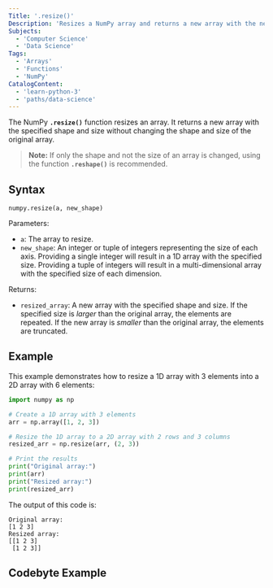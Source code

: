 ```yaml
---
Title: '.resize()'
Description: 'Resizes a NumPy array and returns a new array with the new size.'
Subjects:
  - 'Computer Science'
  - 'Data Science'
Tags:
  - 'Arrays'
  - 'Functions'
  - 'NumPy'
CatalogContent:
  - 'learn-python-3'
  - 'paths/data-science'
---
```


The NumPy **`.resize()`** function resizes an array. It returns a new array with the specified shape and size without changing the shape and size of the original array.

> **Note:** If only the shape and not the size of an array is changed, using the function **`.reshape()`** is recommended.

## Syntax

```pseudo
numpy.resize(a, new_shape)
```

Parameters:

- `a`: The array to resize.
- `new_shape`: An integer or tuple of integers representing the size of each axis. Providing a single integer will result in a 1D array with the specified size. Providing a tuple of integers will result in a multi-dimensional array with the specified size of each dimension.

Returns:

- `resized_array`: A new array with the specified shape and size. If the specified size is *larger* than the original array, the elements are repeated. If the new array is *smaller* than the original array, the elements are truncated.

## Example

This example demonstrates how to resize a 1D array with 3 elements into a 2D array with 6 elements:

```py
import numpy as np

# Create a 1D array with 3 elements
arr = np.array([1, 2, 3])

# Resize the 1D array to a 2D array with 2 rows and 3 columns
resized_arr = np.resize(arr, (2, 3))

# Print the results
print("Original array:")
print(arr)
print("Resized array:")
print(resized_arr)

```

The output of this code is:

```Shell
Original array:
[1 2 3]
Resized array:
[[1 2 3]
 [1 2 3]]
 ```

## Codebyte Example
